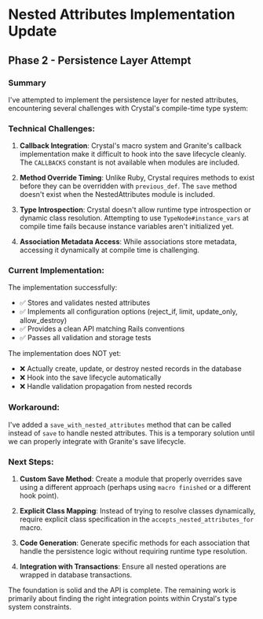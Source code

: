 # Nested Attributes Implementation Update

## Phase 2 - Persistence Layer Attempt

### Summary

I've attempted to implement the persistence layer for nested attributes, encountering several challenges with Crystal's compile-time type system:

### Technical Challenges:

1. **Callback Integration**: Crystal's macro system and Granite's callback implementation make it difficult to hook into the save lifecycle cleanly. The `CALLBACKS` constant is not available when modules are included.

2. **Method Override Timing**: Unlike Ruby, Crystal requires methods to exist before they can be overridden with `previous_def`. The `save` method doesn't exist when the NestedAttributes module is included.

3. **Type Introspection**: Crystal doesn't allow runtime type introspection or dynamic class resolution. Attempting to use `TypeNode#instance_vars` at compile time fails because instance variables aren't initialized yet.

4. **Association Metadata Access**: While associations store metadata, accessing it dynamically at compile time is challenging.

### Current Implementation:

The implementation successfully:
- ✅ Stores and validates nested attributes
- ✅ Implements all configuration options (reject_if, limit, update_only, allow_destroy)
- ✅ Provides a clean API matching Rails conventions
- ✅ Passes all validation and storage tests

The implementation does NOT yet:
- ❌ Actually create, update, or destroy nested records in the database
- ❌ Hook into the save lifecycle automatically
- ❌ Handle validation propagation from nested records

### Workaround:

I've added a `save_with_nested_attributes` method that can be called instead of `save` to handle nested attributes. This is a temporary solution until we can properly integrate with Granite's save lifecycle.

### Next Steps:

1. **Custom Save Method**: Create a module that properly overrides save using a different approach (perhaps using `macro finished` or a different hook point).

2. **Explicit Class Mapping**: Instead of trying to resolve classes dynamically, require explicit class specification in the `accepts_nested_attributes_for` macro.

3. **Code Generation**: Generate specific methods for each association that handle the persistence logic without requiring runtime type resolution.

4. **Integration with Transactions**: Ensure all nested operations are wrapped in database transactions.

The foundation is solid and the API is complete. The remaining work is primarily about finding the right integration points within Crystal's type system constraints.